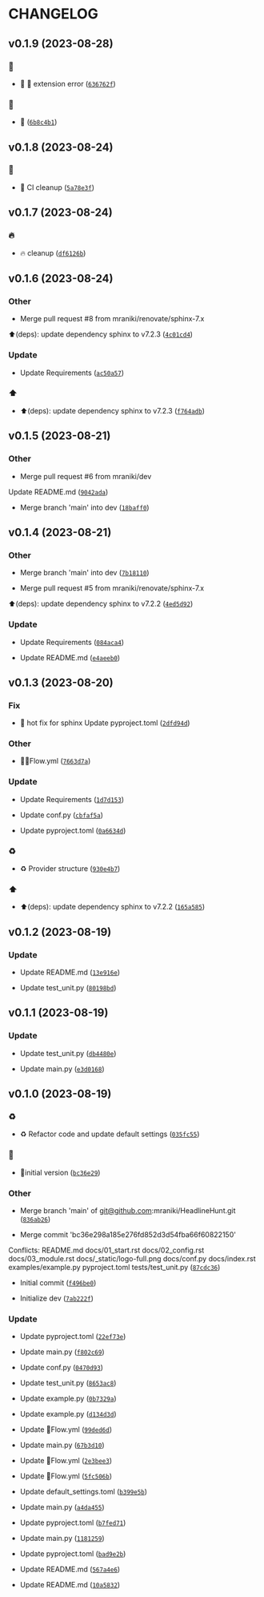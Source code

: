 # CHANGELOG



## v0.1.9 (2023-08-28)

### 🐛

* 🐛 📝  extension error ([`636762f`](https://github.com/mraniki/HeadlineHunt/commit/636762f18bec855fbf72d03871290b1b91cfb0d6))

### 📝

* 📝 ([`6b8c4b1`](https://github.com/mraniki/HeadlineHunt/commit/6b8c4b11a6ba95616047d707bca3464cbe985ce7))


## v0.1.8 (2023-08-24)

### 👷

* 👷 CI cleanup ([`5a78e3f`](https://github.com/mraniki/HeadlineHunt/commit/5a78e3f1685792049218d6518cba7c78b687c532))


## v0.1.7 (2023-08-24)

### 🔥

* 🔥 cleanup ([`df6126b`](https://github.com/mraniki/HeadlineHunt/commit/df6126b864a2f5ab235346eadcf9226f36ad9c03))


## v0.1.6 (2023-08-24)

### Other

* Merge pull request #8 from mraniki/renovate/sphinx-7.x

⬆️(deps): update dependency sphinx to v7.2.3 ([`4c01cd4`](https://github.com/mraniki/HeadlineHunt/commit/4c01cd4a13ce24ff08527ab4e65184347e3c9c21))

### Update

* Update Requirements ([`ac50a57`](https://github.com/mraniki/HeadlineHunt/commit/ac50a579d306e2fe6837aaa62bcc78c82b5adf9d))

### ⬆️

* ⬆️(deps): update dependency sphinx to v7.2.3 ([`f764adb`](https://github.com/mraniki/HeadlineHunt/commit/f764adbb6dec1770b3140b606e61df1417420d06))


## v0.1.5 (2023-08-21)

### Other

* Merge pull request #6 from mraniki/dev

Update README.md ([`9042ada`](https://github.com/mraniki/HeadlineHunt/commit/9042ada5d877bd5e77940d5225032f277c41e0fa))

* Merge branch &#39;main&#39; into dev ([`18baff0`](https://github.com/mraniki/HeadlineHunt/commit/18baff08fefe349882d8397f07f383d9958af19d))


## v0.1.4 (2023-08-21)

### Other

* Merge branch &#39;main&#39; into dev ([`7b18110`](https://github.com/mraniki/HeadlineHunt/commit/7b18110880fa4e2e499214afcfe47eb35cecb5c2))

* Merge pull request #5 from mraniki/renovate/sphinx-7.x

⬆️(deps): update dependency sphinx to v7.2.2 ([`4ed5d92`](https://github.com/mraniki/HeadlineHunt/commit/4ed5d9226de958ee135a898b07920d0626c79909))

### Update

* Update Requirements ([`084aca4`](https://github.com/mraniki/HeadlineHunt/commit/084aca4dbf1f86373ff38704f856aa11748d3152))

* Update README.md ([`e4aeeb0`](https://github.com/mraniki/HeadlineHunt/commit/e4aeeb0ed0799578e3afaa0a93673e5ca8ceb543))


## v0.1.3 (2023-08-20)

### Fix

* :memo: hot fix for sphinx Update pyproject.toml ([`2dfd94d`](https://github.com/mraniki/HeadlineHunt/commit/2dfd94def298f54fbdadba4f28e3371e96558302))

### Other

* :construction_worker_man:Flow.yml ([`7663d7a`](https://github.com/mraniki/HeadlineHunt/commit/7663d7af7bce4d55716a97975b9077b8ce3e5050))

### Update

* Update Requirements ([`1d7d153`](https://github.com/mraniki/HeadlineHunt/commit/1d7d15345efff966d0b330e0d5d6ab23af6ef0f3))

* Update conf.py ([`cbfaf5a`](https://github.com/mraniki/HeadlineHunt/commit/cbfaf5a45b1a12dd0800e0e4923ae5815ffcb8e3))

* Update pyproject.toml ([`0a6634d`](https://github.com/mraniki/HeadlineHunt/commit/0a6634da7afc7868a80a3b8111a583bc644e97fc))

### ♻️

* ♻️ Provider structure ([`930e4b7`](https://github.com/mraniki/HeadlineHunt/commit/930e4b7ee551bd18332a9e453321be05a113d74d))

### ⬆️

* ⬆️(deps): update dependency sphinx to v7.2.2 ([`165a585`](https://github.com/mraniki/HeadlineHunt/commit/165a585622ace69a86fe9c4fe320c653b0b1fc2c))


## v0.1.2 (2023-08-19)

### Update

* Update README.md ([`13e916e`](https://github.com/mraniki/HeadlineHunt/commit/13e916e1c0abe7531c4b88cb6b931f6a261bd935))

* Update test_unit.py ([`80198bd`](https://github.com/mraniki/HeadlineHunt/commit/80198bd4ebe81ec62fb3132a97ae0dfb4e9ad1c2))


## v0.1.1 (2023-08-19)

### Update

* Update test_unit.py ([`db4480e`](https://github.com/mraniki/HeadlineHunt/commit/db4480ef9d283f30e3c3fd4954aac92061bfb7d6))

* Update main.py ([`e3d0168`](https://github.com/mraniki/HeadlineHunt/commit/e3d0168caacddcc7e4af1872f55bf5bd24ef65a4))


## v0.1.0 (2023-08-19)

### :recycle:

* :recycle: Refactor code and update default settings ([`035fc55`](https://github.com/mraniki/HeadlineHunt/commit/035fc558181e79fe507d834c521f6aef40094c57))

### :rocket:

* :rocket:initial version ([`bc36e29`](https://github.com/mraniki/HeadlineHunt/commit/bc36e298a185e276fd852d3d54fba66f60822150))

### Other

* Merge branch &#39;main&#39; of git@github.com:mraniki/HeadlineHunt.git ([`836ab26`](https://github.com/mraniki/HeadlineHunt/commit/836ab2622094b5c86289457328e8751af0b6b6b2))

* Merge commit &#39;bc36e298a185e276fd852d3d54fba66f60822150&#39;

Conflicts:
	README.md
	docs/01_start.rst
	docs/02_config.rst
	docs/03_module.rst
	docs/_static/logo-full.png
	docs/conf.py
	docs/index.rst
	examples/example.py
	pyproject.toml
	tests/test_unit.py ([`87cdc36`](https://github.com/mraniki/HeadlineHunt/commit/87cdc36947e4673e91670b1a1da221a63620ce1f))

* Initial commit ([`f496be0`](https://github.com/mraniki/HeadlineHunt/commit/f496be059e1215aa0b83474313156558f3328649))

* Initialize dev ([`7ab222f`](https://github.com/mraniki/HeadlineHunt/commit/7ab222f8c7e10578f2035bc12503b47e13848943))

### Update

* Update pyproject.toml ([`22ef73e`](https://github.com/mraniki/HeadlineHunt/commit/22ef73e0a6ebede03071f39b1d0b7b8b719cfd0c))

* Update main.py ([`f802c69`](https://github.com/mraniki/HeadlineHunt/commit/f802c69da609ecf3bf63b45be487a86503c200b1))

* Update conf.py ([`0470d93`](https://github.com/mraniki/HeadlineHunt/commit/0470d93ebdd3b798b12ee354a4f213bda003ec85))

* Update test_unit.py ([`8653ac8`](https://github.com/mraniki/HeadlineHunt/commit/8653ac82b56c7e54f06d388e6726c2ee17acdd4a))

* Update example.py ([`0b7329a`](https://github.com/mraniki/HeadlineHunt/commit/0b7329a5d53861c359e6131b33ffa57aa2017764))

* Update example.py ([`d134d3d`](https://github.com/mraniki/HeadlineHunt/commit/d134d3da99a52f86836a281a7f0061f036e94c1b))

* Update 👷Flow.yml ([`99ded6d`](https://github.com/mraniki/HeadlineHunt/commit/99ded6db3819d81a1566c455bc144e16ce64e556))

* Update main.py ([`67b3d10`](https://github.com/mraniki/HeadlineHunt/commit/67b3d10e555bbc4d60d4e479bd73cc7a45580cb5))

* Update 👷Flow.yml ([`2e3bee3`](https://github.com/mraniki/HeadlineHunt/commit/2e3bee39c1aa5d1d58d8a56b7774ff6b32b08653))

* Update 👷Flow.yml ([`5fc506b`](https://github.com/mraniki/HeadlineHunt/commit/5fc506bf94c7760ebfb5f389556dab6593dfb6d3))

* Update default_settings.toml ([`b399e5b`](https://github.com/mraniki/HeadlineHunt/commit/b399e5bcaf8fe10fd9d4d24823c9b2f53055433a))

* Update main.py ([`a4da455`](https://github.com/mraniki/HeadlineHunt/commit/a4da4554448f360db8a42c9e5846ccd80d72535b))

* Update pyproject.toml ([`b7fed71`](https://github.com/mraniki/HeadlineHunt/commit/b7fed712e1329c79594fdda57d14c2c0c3e056be))

* Update main.py ([`1181259`](https://github.com/mraniki/HeadlineHunt/commit/11812591091dd730aaa02fc957c91fc41c2f5ae3))

* Update pyproject.toml ([`bad9e2b`](https://github.com/mraniki/HeadlineHunt/commit/bad9e2b5e8382f3da65d4966e6455d7e5b22f7b0))

* Update README.md ([`567a4e6`](https://github.com/mraniki/HeadlineHunt/commit/567a4e61457d7615207db37a2e23e83ba6f250de))

* Update README.md ([`10a5832`](https://github.com/mraniki/HeadlineHunt/commit/10a5832a45f6f444ca17ef308aef8c7c491c0769))
